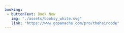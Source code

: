 ```yaml
---
booking:
 - buttonText: Book Now
   img: "./assets/booksy_white.svg"
   link: "https://www.gopanache.com/pro/thehaircode"
---
```


